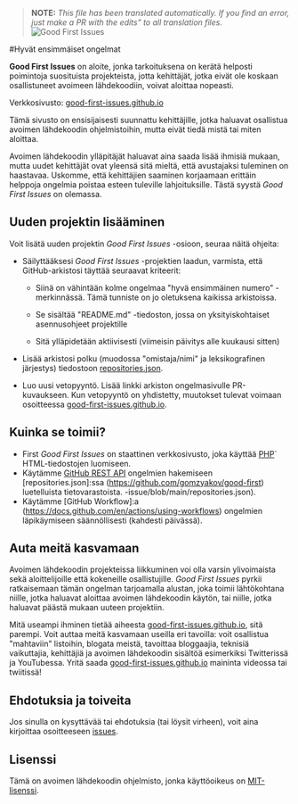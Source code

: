 >**NOTE:** _This file has been translated automatically. If you find an error, just make a PR with the edits" to all translation files._
![Good First Issues](../assets/github/social-preview.png)

#Hyvät ensimmäiset ongelmat

**Good First Issues** on aloite, jonka tarkoituksena on kerätä helposti poimintoja suosituista projekteista, jotta kehittäjät, jotka eivät ole koskaan osallistuneet avoimeen lähdekoodiin, voivat aloittaa nopeasti.

Verkkosivusto: [good-first-issues.github.io](https://good-first-issues.github.io)

Tämä sivusto on ensisijaisesti suunnattu kehittäjille, jotka haluavat osallistua avoimen lähdekoodin ohjelmistoihin, mutta eivät tiedä mistä tai miten aloittaa.

Avoimen lähdekoodin ylläpitäjät haluavat aina saada lisää ihmisiä mukaan, mutta uudet kehittäjät ovat yleensä sitä mieltä, että avustajaksi tuleminen on haastavaa. Uskomme, että kehittäjien saaminen korjaamaan erittäin helppoja ongelmia poistaa esteen tuleville lahjoituksille. Tästä syystä *Good First Issues* on olemassa.

## Uuden projektin lisääminen

Voit lisätä uuden projektin *Good First Issues* -osioon, seuraa näitä ohjeita:

- Säilyttääksesi *Good First Issues* -projektien laadun, varmista, että GitHub-arkistosi täyttää seuraavat kriteerit:

     - Siinä on vähintään kolme ongelmaa "hyvä ensimmäinen numero" -merkinnässä. Tämä tunniste on jo oletuksena kaikissa arkistoissa.

     - Se sisältää "README.md" -tiedoston, jossa on yksityiskohtaiset asennusohjeet projektille

     - Sitä ylläpidetään aktiivisesti (viimeisin päivitys alle kuukausi sitten)

- Lisää arkistosi polku (muodossa "omistaja/nimi" ja leksikografinen järjestys) tiedostoon [repositories.json](https://github.com/gomzyakov/good-first-issue/blob/main/repositories.json).

- Luo uusi vetopyyntö. Lisää linkki arkiston ongelmasivulle PR-kuvaukseen. Kun vetopyyntö on yhdistetty, muutokset tulevat voimaan osoitteessa [good-first-issues.github.io](https://good-first-issues.github.io).

## Kuinka se toimii?

- First *Good First Issues* on staattinen verkkosivusto, joka käyttää [PHP](https://www.php.net)` HTML-tiedostojen luomiseen.
- Käytämme [GitHub REST API](https://docs.github.com/en/rest) ongelmien hakemiseen [repositories.json]:ssa (https://github.com/gomzyakov/good-first) luetelluista tietovarastoista. -issue/blob/main/repositories.json).
- Käytämme [GitHub Workflow]:a (https://docs.github.com/en/actions/using-workflows) ongelmien läpikäymiseen säännöllisesti (kahdesti päivässä).

## Auta meitä kasvamaan

Avoimen lähdekoodin projekteissa liikkuminen voi olla varsin ylivoimaista sekä aloittelijoille että kokeneille osallistujille. *Good First Issues* pyrkii ratkaisemaan tämän ongelman tarjoamalla alustan, joka toimii lähtökohtana niille, jotka haluavat aloittaa avoimen lähdekoodin käytön, tai niille, jotka haluavat päästä mukaan uuteen projektiin.

Mitä useampi ihminen tietää aiheesta [good-first-issues.github.io](https://good-first-issues.github.io), sitä parempi. Voit auttaa meitä kasvamaan useilla eri tavoilla: voit osallistua "mahtaviin" listoihin, blogata meistä, tavoittaa bloggaajia, teknisiä vaikuttajia, kehittäjiä ja avoimen lähdekoodin sisältöä esimerkiksi Twitterissä ja YouTubessa. Yritä saada [good-first-issues.github.io](https://good-first-issues.github.io) maininta videossa tai twiitissä!

## Ehdotuksia ja toiveita

Jos sinulla on kysyttävää tai ehdotuksia (tai löysit virheen), voit aina kirjoittaa osoitteeseen [issues](https://github.com/good-first-issues/good-first-issues.github.io/issues).

## Lisenssi

Tämä on avoimen lähdekoodin ohjelmisto, jonka käyttöoikeus on [MIT-lisenssi](https://github.com/good-first-issues/good-first-issues.github.io/blob/main/LICENSE).
